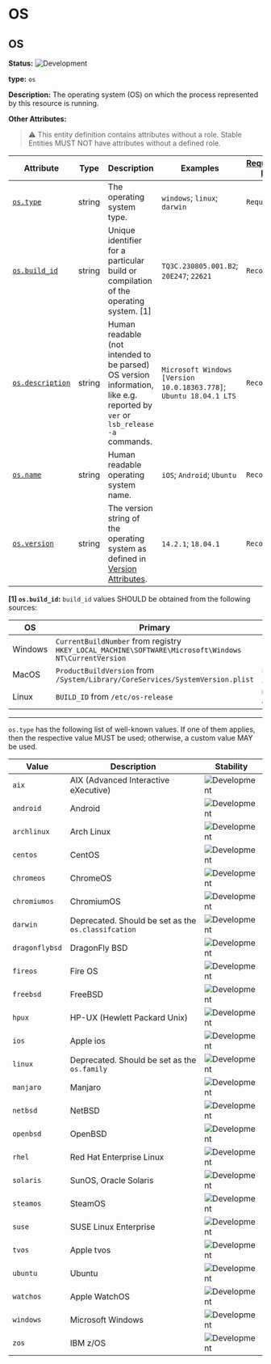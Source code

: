 <!-- NOTE: THIS FILE IS AUTOGENERATED. DO NOT EDIT BY HAND. -->
<!-- see templates/registry/markdown/entity_namespace.md.j2 -->
<!-- markdownlint-capture -->
<!-- markdownlint-disable -->

# OS

## OS

**Status:** ![Development](https://img.shields.io/badge/-development-blue)

**type:** `os`

**Description:** The operating system (OS) on which the process represented by this resource is running.

**Other Attributes:**

> :warning: This entity definition contains attributes without a role.
> Stable Entities MUST NOT have attributes without a defined role.

| Attribute  | Type | Description  | Examples  | [Requirement Level](https://opentelemetry.io/docs/specs/semconv/general/attribute-requirement-level/) | Stability |
|---|---|---|---|---|---|
| [`os.type`](/docs/registry/attributes/os.md) | string | The operating system type. | `windows`; `linux`; `darwin` | `Required` | ![Development](https://img.shields.io/badge/-development-blue) |
| [`os.build_id`](/docs/registry/attributes/os.md) | string | Unique identifier for a particular build or compilation of the operating system. [1] | `TQ3C.230805.001.B2`; `20E247`; `22621` | `Recommended` | ![Development](https://img.shields.io/badge/-development-blue) |
| [`os.description`](/docs/registry/attributes/os.md) | string | Human readable (not intended to be parsed) OS version information, like e.g. reported by `ver` or `lsb_release -a` commands. | `Microsoft Windows [Version 10.0.18363.778]`; `Ubuntu 18.04.1 LTS` | `Recommended` | ![Development](https://img.shields.io/badge/-development-blue) |
| [`os.name`](/docs/registry/attributes/os.md) | string | Human readable operating system name. | `iOS`; `Android`; `Ubuntu` | `Recommended` | ![Development](https://img.shields.io/badge/-development-blue) |
| [`os.version`](/docs/registry/attributes/os.md) | string | The version string of the operating system as defined in [Version Attributes](/docs/resource/README.md#version-attributes). | `14.2.1`; `18.04.1` | `Recommended` | ![Development](https://img.shields.io/badge/-development-blue) |

**[1] `os.build_id`:** `build_id` values SHOULD be obtained from the following sources:

| OS | Primary | Fallback |
| ------- | ------- | ------- |
| Windows | `CurrentBuildNumber` from registry `HKEY_LOCAL_MACHINE\SOFTWARE\Microsoft\Windows NT\CurrentVersion` | - |
| MacOS | `ProductBuildVersion` from `/System/Library/CoreServices/SystemVersion.plist` | `ProductBuildVersion` from `/System/Library/CoreServices/ServerVersion.plist` |
| Linux | `BUILD_ID` from `/etc/os-release` | `BUILD_ID` from `/usr/lib/os-release`; <br> contents of `/proc/sys/kernel/osrelease`|

---

`os.type` has the following list of well-known values. If one of them applies, then the respective value MUST be used; otherwise, a custom value MAY be used.

| Value  | Description | Stability |
|---|---|---|
| `aix` | AIX (Advanced Interactive eXecutive) | ![Development](https://img.shields.io/badge/-development-blue) |
| `android` | Android | ![Development](https://img.shields.io/badge/-development-blue) |
| `archlinux` | Arch Linux | ![Development](https://img.shields.io/badge/-development-blue) |
| `centos` | CentOS | ![Development](https://img.shields.io/badge/-development-blue) |
| `chromeos` | ChromeOS | ![Development](https://img.shields.io/badge/-development-blue) |
| `chromiumos` | ChromiumOS | ![Development](https://img.shields.io/badge/-development-blue) |
| `darwin` | Deprecated. Should be set as the `os.classifcation` | ![Development](https://img.shields.io/badge/-development-blue) |
| `dragonflybsd` | DragonFly BSD | ![Development](https://img.shields.io/badge/-development-blue) |
| `fireos` | Fire OS | ![Development](https://img.shields.io/badge/-development-blue) |
| `freebsd` | FreeBSD | ![Development](https://img.shields.io/badge/-development-blue) |
| `hpux` | HP-UX (Hewlett Packard Unix) | ![Development](https://img.shields.io/badge/-development-blue) |
| `ios` | Apple ios | ![Development](https://img.shields.io/badge/-development-blue) |
| `linux` | Deprecated. Should be set as the `os.family` | ![Development](https://img.shields.io/badge/-development-blue) |
| `manjaro` | Manjaro | ![Development](https://img.shields.io/badge/-development-blue) |
| `netbsd` | NetBSD | ![Development](https://img.shields.io/badge/-development-blue) |
| `openbsd` | OpenBSD | ![Development](https://img.shields.io/badge/-development-blue) |
| `rhel` | Red Hat Enterprise Linux | ![Development](https://img.shields.io/badge/-development-blue) |
| `solaris` | SunOS, Oracle Solaris | ![Development](https://img.shields.io/badge/-development-blue) |
| `steamos` | SteamOS | ![Development](https://img.shields.io/badge/-development-blue) |
| `suse` | SUSE Linux Enterprise | ![Development](https://img.shields.io/badge/-development-blue) |
| `tvos` | Apple tvos | ![Development](https://img.shields.io/badge/-development-blue) |
| `ubuntu` | Ubuntu | ![Development](https://img.shields.io/badge/-development-blue) |
| `watchos` | Apple WatchOS | ![Development](https://img.shields.io/badge/-development-blue) |
| `windows` | Microsoft Windows | ![Development](https://img.shields.io/badge/-development-blue) |
| `zos` | IBM z/OS | ![Development](https://img.shields.io/badge/-development-blue) |


<!-- markdownlint-restore -->
